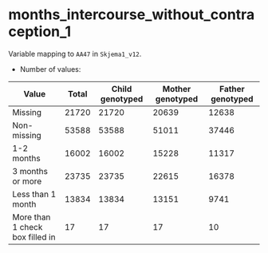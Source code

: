# months_intercourse_without_contraception_1
Variable mapping to `AA47` in `Skjema1_v12`.
- Number of values:

| Value | Total | Child genotyped | Mother genotyped | Father genotyped |
| ----- | ----- | --------------- | ---------------- | ---------------- |
| Missing | 21720 | 21720 | 20639 | 12638 |
| Non-missing | 53588 | 53588 | 51011 | 37446 |
| 1-2 months | 16002 | 16002 | 15228 |11317 |
| 3 months or more | 23735 | 23735 | 22615 |16378 |
| Less than 1 month | 13834 | 13834 | 13151 |9741 |
| More than 1 check box filled in | 17 | 17 | 17 |10 |



